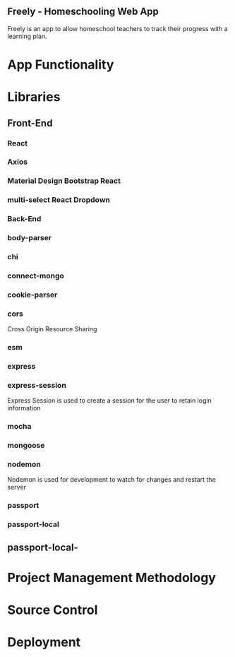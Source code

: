 ## Freely - Homeschooling Web App

Freely is an app to allow homeschool teachers to track their progress with a learning plan.



# App Functionality





# Libraries
## Front-End

### React

### Axios

### Material Design Bootstrap React

### multi-select React Dropdown


### Back-End
### body-parser


### chi

### connect-mongo

### cookie-parser

### cors
Cross Origin Resource Sharing


### esm

### express

### express-session
Express Session is used to create a session for the user to retain login information

### mocha

### mongoose

### nodemon
Nodemon is used for development to watch for changes and restart the server

### passport

### passport-local

## passport-local-

# Project Management Methodology

# Source Control

# Deployment

